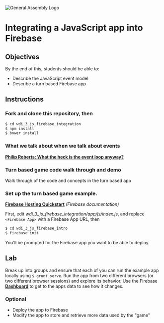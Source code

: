![General Assembly Logo](http://i.imgur.com/ke8USTq.png)

# Integrating a JavaScript app into Firebase

## Objectives

By the end of this, students should be able to:

- Describe the JavaScript event model
- Describe a turn based Firebase app

## Instructions

### Fork and clone this repository, then

```bash
$ cd wdi_3_js_firebase_integration
$ npm install
$ bower install
```

### What we talk about when we talk about events

**[Philip Roberts: What the heck is the event loop anyway?](https://www.youtube.com/watch?v=8aGhZQkoFbQ)**

### Turn based game code walk through and demo

Walk through of the code and concepts in the turn based app

### Set up the turn based game example.

**[Firebase Hosting Quickstart](https://www.firebase.com/docs/hosting/quickstart.html)** _(Firebase documentation)_

First, edit *wdi_3_js_firebase_integration/app/js/index.js*, and replace `<Firebase App>` with a Firebase App URL, then

```bash
$ cd wdi_3_js_firebase_intro
$ firebase init
```

You'll be prompted for the Firebase app you want to be able to deploy.

## Lab

Break up into groups and ensure that each of you can run the example app locally using `$ grunt serve`.  Run the app from two different browsers (or two different browser sessions) and explore its behavior.  Use the Firebase **[Dashboard](https://www.firebase.com/account/)** to get to the apps data to see how it changes.

### Optional

- Deploy the app to Firebase
- Modify the app to store and retrieve more data used by the "game"
